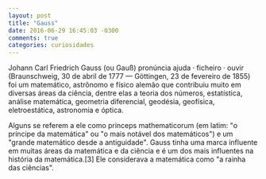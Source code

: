 ```yaml
---
layout: post
title: "Gauss"
date: 2016-06-29 16:45:03 -0300
comments: true
categories: curiosidades
---
```


Johann Carl Friedrich Gauss (ou Gauß)  pronúncia ajuda · ficheiro · ouvir (Braunschweig, 30 de abril de 1777 — Göttingen, 23 de fevereiro de 1855) foi um matemático, astrônomo e físico alemão que contribuiu muito em diversas áreas da ciência, dentre elas a teoria dos números, estatística, análise matemática, geometria diferencial, geodésia, geofísica, eletroestática, astronomia e óptica.

Alguns se referem a ele como princeps mathematicorum (em latim: "o príncipe da matemática" ou "o mais notável dos matemáticos") e um "grande matemático desde a antiguidade". Gauss tinha uma marca influente em muitas áreas da matemática e da ciência e é um dos mais influentes na história da matemática.[3] Ele considerava a matemática como "a rainha das ciências".